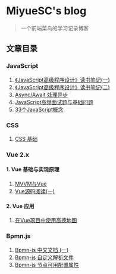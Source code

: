# MiyueSC's blog

> 一个前端菜鸟的学习记录博客

## 文章目录

### JavaScript

1. [《JavaScript高级程序设计》读书笔记(一)](./javascript/docs/《JavaScript高级程序设计》读书笔记(一).md)
2. [《JavaScript高级程序设计》读书笔记(二)](./javascript/docs/《JavaScript高级程序设计》读书笔记(二).md)
3. [Async/Await 处理异步](./javascript/docs/Async与Await处理异步.md)
4. [JavaScript高频面试题与基础问题](./javascript/docs/JavaScript基础知识点.md)
5. [33个JavaScript概念](./javascript/docs/33-js-concepts.md)



### CSS

1. [CSS 基础](./css/docs/CSS.md)



### Vue 2.x

#### 1. Vue 基础与实现原理

1. [MVVM与Vue](./vue/docs/mvvm与vue.md)
2. [Vue源码阅读(一)](./vue/docs/vue源码阅读--1.md)

#### 2. Vue 应用

1. [在Vue项目中使用高德地图](./vue-components/docs/Vue项目使用高德地图.md)



### Bpmn.js

1. [Bpmn-js 中文文档 (一)](./bpmn/docs/Bpmn.js%20document.md)
2. [Bpmn-js 自定义解析文件](./bpmn/docs/自定义解析文件.md)
3. [Bpmn-js 节点可用配置属性](./bpmn/docs/节点属性配置.md)



